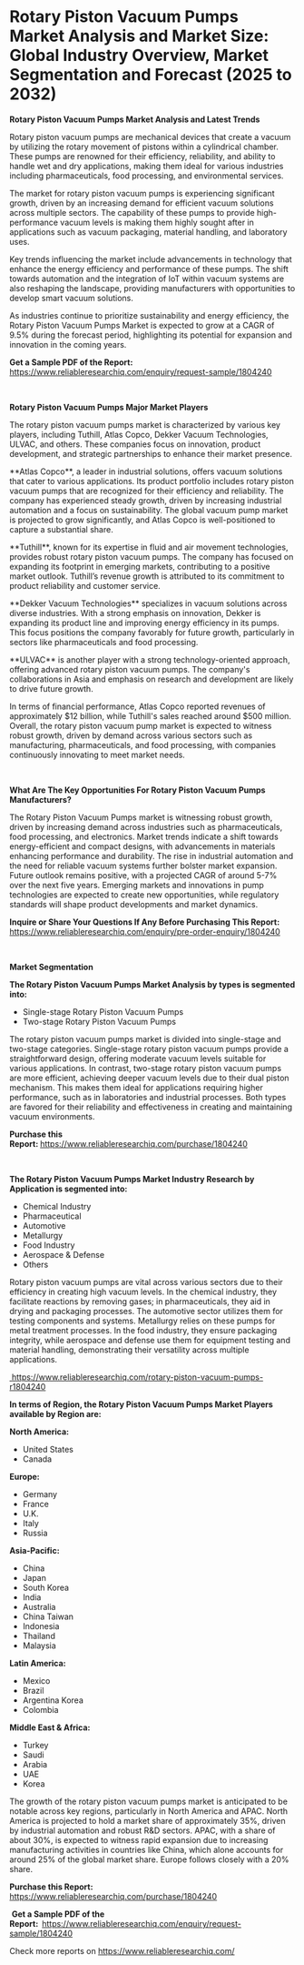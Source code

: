 <p><h1>Rotary Piston Vacuum Pumps Market Analysis and Market Size: Global Industry Overview, Market Segmentation and Forecast (2025 to 2032)</h1></p><p><strong>Rotary Piston Vacuum Pumps Market Analysis and Latest Trends</strong></p>
<p><p>Rotary piston vacuum pumps are mechanical devices that create a vacuum by utilizing the rotary movement of pistons within a cylindrical chamber. These pumps are renowned for their efficiency, reliability, and ability to handle wet and dry applications, making them ideal for various industries including pharmaceuticals, food processing, and environmental services. </p><p>The market for rotary piston vacuum pumps is experiencing significant growth, driven by an increasing demand for efficient vacuum solutions across multiple sectors. The capability of these pumps to provide high-performance vacuum levels is making them highly sought after in applications such as vacuum packaging, material handling, and laboratory uses. </p><p>Key trends influencing the market include advancements in technology that enhance the energy efficiency and performance of these pumps. The shift towards automation and the integration of IoT within vacuum systems are also reshaping the landscape, providing manufacturers with opportunities to develop smart vacuum solutions. </p><p>As industries continue to prioritize sustainability and energy efficiency, the Rotary Piston Vacuum Pumps Market is expected to grow at a CAGR of 9.5% during the forecast period, highlighting its potential for expansion and innovation in the coming years.</p></p>
<p><strong>Get a Sample PDF of the Report:&nbsp;</strong> <a href="https://www.reliableresearchiq.com/enquiry/request-sample/1804240?utm_campaign=2101&utm_medium=2&utm_source=Github&utm_content=ia&utm_term=19022025&utm_id=rotary-piston-vacuum-pumps">https://www.reliableresearchiq.com/enquiry/request-sample/1804240</a></p>
<p>&nbsp;</p>
<p><strong>Rotary Piston Vacuum Pumps Major Market Players</strong></p>
<p><p>The rotary piston vacuum pumps market is characterized by various key players, including Tuthill, Atlas Copco, Dekker Vacuum Technologies, ULVAC, and others. These companies focus on innovation, product development, and strategic partnerships to enhance their market presence.</p><p>**Atlas Copco**, a leader in industrial solutions, offers vacuum solutions that cater to various applications. Its product portfolio includes rotary piston vacuum pumps that are recognized for their efficiency and reliability. The company has experienced steady growth, driven by increasing industrial automation and a focus on sustainability. The global vacuum pump market is projected to grow significantly, and Atlas Copco is well-positioned to capture a substantial share.</p><p>**Tuthill**, known for its expertise in fluid and air movement technologies, provides robust rotary piston vacuum pumps. The company has focused on expanding its footprint in emerging markets, contributing to a positive market outlook. Tuthill’s revenue growth is attributed to its commitment to product reliability and customer service. </p><p>**Dekker Vacuum Technologies** specializes in vacuum solutions across diverse industries. With a strong emphasis on innovation, Dekker is expanding its product line and improving energy efficiency in its pumps. This focus positions the company favorably for future growth, particularly in sectors like pharmaceuticals and food processing.</p><p>**ULVAC** is another player with a strong technology-oriented approach, offering advanced rotary piston vacuum pumps. The company's collaborations in Asia and emphasis on research and development are likely to drive future growth.</p><p>In terms of financial performance, Atlas Copco reported revenues of approximately $12 billion, while Tuthill's sales reached around $500 million. Overall, the rotary piston vacuum pump market is expected to witness robust growth, driven by demand across various sectors such as manufacturing, pharmaceuticals, and food processing, with companies continuously innovating to meet market needs.</p></p>
<p>&nbsp;</p>
<p><strong>What Are The Key Opportunities For Rotary Piston Vacuum Pumps Manufacturers?</strong></p>
<p><p>The Rotary Piston Vacuum Pumps market is witnessing robust growth, driven by increasing demand across industries such as pharmaceuticals, food processing, and electronics. Market trends indicate a shift towards energy-efficient and compact designs, with advancements in materials enhancing performance and durability. The rise in industrial automation and the need for reliable vacuum systems further bolster market expansion. Future outlook remains positive, with a projected CAGR of around 5-7% over the next five years. Emerging markets and innovations in pump technologies are expected to create new opportunities, while regulatory standards will shape product developments and market dynamics.</p></p>
<p><strong>Inquire or Share Your Questions If Any Before Purchasing This Report:</strong> <a href="https://www.reliableresearchiq.com/enquiry/pre-order-enquiry/1804240?utm_campaign=2101&utm_medium=2&utm_source=Github&utm_content=ia&utm_term=19022025&utm_id=rotary-piston-vacuum-pumps">https://www.reliableresearchiq.com/enquiry/pre-order-enquiry/1804240</a></p>
<p>&nbsp;</p>
<p><strong>Market Segmentation</strong></p>
<p><strong>The Rotary Piston Vacuum Pumps Market Analysis by types is segmented into:</strong></p>
<p><ul><li>Single-stage Rotary Piston Vacuum Pumps</li><li>Two-stage Rotary Piston Vacuum Pumps</li></ul></p>
<p><p>The rotary piston vacuum pumps market is divided into single-stage and two-stage categories. Single-stage rotary piston vacuum pumps provide a straightforward design, offering moderate vacuum levels suitable for various applications. In contrast, two-stage rotary piston vacuum pumps are more efficient, achieving deeper vacuum levels due to their dual piston mechanism. This makes them ideal for applications requiring higher performance, such as in laboratories and industrial processes. Both types are favored for their reliability and effectiveness in creating and maintaining vacuum environments.</p></p>
<p><strong>Purchase this Report:&nbsp;</strong><a href="https://www.reliableresearchiq.com/purchase/1804240?utm_campaign=2101&utm_medium=2&utm_source=Github&utm_content=ia&utm_term=19022025&utm_id=rotary-piston-vacuum-pumps">https://www.reliableresearchiq.com/purchase/1804240</a></p>
<p>&nbsp;</p>
<p><strong>The Rotary Piston Vacuum Pumps Market Industry Research by Application is segmented into:</strong></p>
<p><ul><li>Chemical Industry</li><li>Pharmaceutical</li><li>Automotive</li><li>Metallurgy</li><li>Food Industry</li><li>Aerospace & Defense</li><li>Others</li></ul></p>
<p><p>Rotary piston vacuum pumps are vital across various sectors due to their efficiency in creating high vacuum levels. In the chemical industry, they facilitate reactions by removing gases; in pharmaceuticals, they aid in drying and packaging processes. The automotive sector utilizes them for testing components and systems. Metallurgy relies on these pumps for metal treatment processes. In the food industry, they ensure packaging integrity, while aerospace and defense use them for equipment testing and material handling, demonstrating their versatility across multiple applications.</p></p>
<p><a href="https://www.reliableresearchiq.com/rotary-piston-vacuum-pumps-r1804240?utm_campaign=2101&utm_medium=2&utm_source=Github&utm_content=ia&utm_term=19022025&utm_id=rotary-piston-vacuum-pumps">&nbsp;https://www.reliableresearchiq.com/rotary-piston-vacuum-pumps-r1804240</a></p>
<p><strong>In terms of Region, the Rotary Piston Vacuum Pumps Market Players available by Region are:</strong></p>
<p>
    <p> <strong> North America: </strong>
        <ul>
            <li>United States</li>
            <li>Canada</li>
        </ul>
        </p> 
    <p> <strong> Europe: </strong>
        <ul>
            <li>Germany</li>
            <li>France</li>
            <li>U.K.</li>
            <li>Italy</li>
            <li>Russia</li>
        </ul>
        </p> 
    <p> <strong> Asia-Pacific: </strong>
        <ul>
            <li>China</li>
            <li>Japan</li>
            <li>South Korea</li>
            <li>India</li>
            <li>Australia</li>
            <li>China Taiwan</li>
            <li>Indonesia</li>
            <li>Thailand</li>
            <li>Malaysia</li>
        </ul>
        </p> 
    <p> <strong> Latin America: </strong>
        <ul>
            <li>Mexico</li>
            <li>Brazil</li>
            <li>Argentina Korea</li>
            <li>Colombia</li>
        </ul>
        </p> 
    <p> <strong> Middle East & Africa: </strong>
        <ul>
            <li>Turkey</li>
            <li>Saudi</li>
            <li>Arabia</li>
            <li>UAE</li>
            <li>Korea</li>
        </ul>
    </p>
    </p>
<p><p>The growth of the rotary piston vacuum pumps market is anticipated to be notable across key regions, particularly in North America and APAC. North America is projected to hold a market share of approximately 35%, driven by industrial automation and robust R&D sectors. APAC, with a share of about 30%, is expected to witness rapid expansion due to increasing manufacturing activities in countries like China, which alone accounts for around 25% of the global market share. Europe follows closely with a 20% share.</p></p>
<p><strong>Purchase this Report: </strong><a href="https://www.reliableresearchiq.com/purchase/1804240?utm_campaign=2101&utm_medium=2&utm_source=Github&utm_content=ia&utm_term=19022025&utm_id=rotary-piston-vacuum-pumps">https://www.reliableresearchiq.com/purchase/1804240</a></p>
<p>&nbsp;<strong>Get a Sample PDF of the Report:&nbsp;&nbsp;</strong><a href="https://www.reliableresearchiq.com/enquiry/request-sample/1804240?utm_campaign=2101&utm_medium=2&utm_source=Github&utm_content=ia&utm_term=19022025&utm_id=rotary-piston-vacuum-pumps">https://www.reliableresearchiq.com/enquiry/request-sample/1804240</a></p>
<p><strong></strong></p>
<p>Check more reports on <a href="https://www.reliableresearchiq.com/?utm_campaign=2101&utm_medium=2&utm_source=Github&utm_content=ia&utm_term=19022025&utm_id=rotary-piston-vacuum-pumps">https://www.reliableresearchiq.com/</a></p>